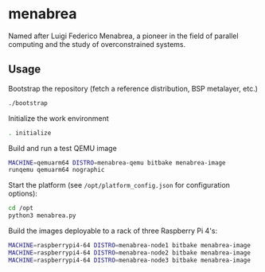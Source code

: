 # menabrea

Named after Luigi Federico Menabrea, a pioneer in the field of parallel computing and the study of overconstrained systems.

## Usage

Bootstrap the repository (fetch a reference distribution, BSP metalayer, etc.)

```bash
./bootstrap
```

Initialize the work environment

```bash
. initialize
```

Build and run a test QEMU image

```bash
MACHINE=qemuarm64 DISTRO=menabrea-qemu bitbake menabrea-image
runqemu qemuarm64 nographic
```

Start the platform (see `/opt/platform_config.json` for configuration options):

```bash
cd /opt
python3 menabrea.py
```

Build the images deployable to a rack of three Raspberry Pi 4's:

```bash
MACHINE=raspberrypi4-64 DISTRO=menabrea-node1 bitbake menabrea-image
MACHINE=raspberrypi4-64 DISTRO=menabrea-node2 bitbake menabrea-image
MACHINE=raspberrypi4-64 DISTRO=menabrea-node3 bitbake menabrea-image
```
